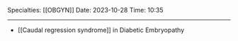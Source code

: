 Specialties: [[OBGYN]] 
Date: 2023-10-28
Time: 10:35 

---
- [[Caudal regression syndrome]] in Diabetic Embryopathy
